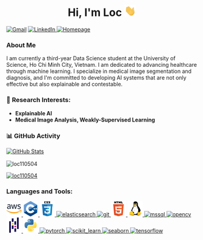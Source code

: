 <h1 align="center"> Hi, I'm Loc <img src="https://raw.githubusercontent.com/ABSphreak/ABSphreak/master/gifs/Hi.gif" width="30"></h1>
<a href="mailto:chloc22@clc.fitus.edu.vn"><img src="https://img.shields.io/badge/Gmail-D14836?style=for-the-badge&amp;logo=gmail&amp;logoColor=white&amp;url=https://gmail.com" alt="Gmail"></a>
<a href="https://www.linkedin.com/in/loccao1105/" target="_blank" rel="noopener noreferrer">
  <img
    src="https://img.shields.io/badge/LinkedIn-0A66C2?style=for-the-badge&logo=linkedin&logoColor=white"
    alt="LinkedIn"
  >
</a>
<a href="https://loccao1105.github.io/" target="_blank" rel="noopener noreferrer">
  <img
    src="https://img.shields.io/badge/Homepage-4FC08D?style=for-the-badge&logo=home&logoColor=white"
    alt="Homepage"
  >
</a>

### About Me

I am currently a third-year Data Science student at the University of Science, Ho Chi Minh City, Vietnam. I am dedicated to advancing healthcare through machine learning. I specialize in medical image segmentation and diagnosis, and I'm committed to developing AI systems that are not only effective but also explainable and contestable.


### 🔬 **Research Interests:**  
- **Explainable AI**
- **Medical Image Analysis, Weakly-Supervised Learning**

### 📊 **GitHub Activity**  
[![GitHub Stats](https://github-readme-stats.vercel.app/api?username=loc110504&show_icons=true&theme=dark)](https://github.com/loc110504)




<p><img align="center" src="https://github-readme-stats.vercel.app/api/top-langs?username=loc110504&show_icons=true&locale=en&layout=compact" alt="loc110504" /></p>

<p align="left"> <a href="https://github.com/ryo-ma/github-profile-trophy"><img src="https://github-profile-trophy.vercel.app/?username=loc110504" alt="loc110504" /></a> </p>

<h3 align="left">Languages and Tools:</h3>
<p align="left"> <a href="https://aws.amazon.com" target="_blank" rel="noreferrer"> <img src="https://raw.githubusercontent.com/devicons/devicon/master/icons/amazonwebservices/amazonwebservices-original-wordmark.svg" alt="aws" width="40" height="40"/> </a> <a href="https://www.w3schools.com/cpp/" target="_blank" rel="noreferrer"> <img src="https://raw.githubusercontent.com/devicons/devicon/master/icons/cplusplus/cplusplus-original.svg" alt="cplusplus" width="40" height="40"/> </a> <a href="https://www.w3schools.com/css/" target="_blank" rel="noreferrer"> <img src="https://raw.githubusercontent.com/devicons/devicon/master/icons/css3/css3-original-wordmark.svg" alt="css3" width="40" height="40"/> </a> <a href="https://www.elastic.co" target="_blank" rel="noreferrer"> <img src="https://www.vectorlogo.zone/logos/elastic/elastic-icon.svg" alt="elasticsearch" width="40" height="40"/> </a> <a href="https://git-scm.com/" target="_blank" rel="noreferrer"> <img src="https://www.vectorlogo.zone/logos/git-scm/git-scm-icon.svg" alt="git" width="40" height="40"/> </a> <a href="https://www.w3.org/html/" target="_blank" rel="noreferrer"> <img src="https://raw.githubusercontent.com/devicons/devicon/master/icons/html5/html5-original-wordmark.svg" alt="html5" width="40" height="40"/> </a> <a href="https://www.linux.org/" target="_blank" rel="noreferrer"> <img src="https://raw.githubusercontent.com/devicons/devicon/master/icons/linux/linux-original.svg" alt="linux" width="40" height="40"/> </a> <a href="https://www.microsoft.com/en-us/sql-server" target="_blank" rel="noreferrer"> <img src="https://www.svgrepo.com/show/303229/microsoft-sql-server-logo.svg" alt="mssql" width="40" height="40"/> </a> <a href="https://opencv.org/" target="_blank" rel="noreferrer"> <img src="https://www.vectorlogo.zone/logos/opencv/opencv-icon.svg" alt="opencv" width="40" height="40"/> </a> <a href="https://pandas.pydata.org/" target="_blank" rel="noreferrer"> <img src="https://raw.githubusercontent.com/devicons/devicon/2ae2a900d2f041da66e950e4d48052658d850630/icons/pandas/pandas-original.svg" alt="pandas" width="40" height="40"/> </a> <a href="https://www.python.org" target="_blank" rel="noreferrer"> <img src="https://raw.githubusercontent.com/devicons/devicon/master/icons/python/python-original.svg" alt="python" width="40" height="40"/> </a> <a href="https://pytorch.org/" target="_blank" rel="noreferrer"> <img src="https://www.vectorlogo.zone/logos/pytorch/pytorch-icon.svg" alt="pytorch" width="40" height="40"/> </a> <a href="https://scikit-learn.org/" target="_blank" rel="noreferrer"> <img src="https://upload.wikimedia.org/wikipedia/commons/0/05/Scikit_learn_logo_small.svg" alt="scikit_learn" width="40" height="40"/> </a> <a href="https://seaborn.pydata.org/" target="_blank" rel="noreferrer"> <img src="https://seaborn.pydata.org/_images/logo-mark-lightbg.svg" alt="seaborn" width="40" height="40"/> </a> <a href="https://www.tensorflow.org" target="_blank" rel="noreferrer"> <img src="https://www.vectorlogo.zone/logos/tensorflow/tensorflow-icon.svg" alt="tensorflow" width="40" height="40"/> </a> </p>





